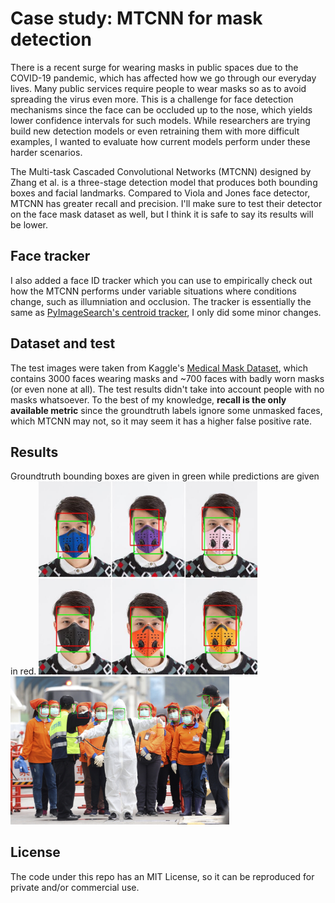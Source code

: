 # Case study: MTCNN for mask detection
There is a recent surge for wearing masks in public spaces due to the COVID-19 pandemic, which has affected how we go through our everyday lives. Many public services require people to wear masks so as to avoid spreading the virus even more. This is a challenge for face detection mechanisms since the face can be occluded up to the nose, which yields lower confidence intervals for such models. While researchers are trying build new detection models or even retraining them with more difficult examples, I wanted to evaluate how current models perform under these harder scenarios.

The Multi-task Cascaded Convolutional Networks (MTCNN) designed by Zhang et al. is a three-stage detection model that produces both bounding boxes and facial landmarks. Compared to Viola and Jones face detector, MTCNN has greater recall and precision. I'll make sure to test their detector on the face mask dataset as well, but I think it is safe to say its results will be lower.

## Face tracker
I also added a face ID tracker which you can use to empirically check out how the MTCNN performs under variable situations where conditions change, such as illumniation and occlusion. The tracker is essentially the same as [PyImageSearch's centroid tracker](https://www.pyimagesearch.com/2018/07/23/simple-object-tracking-with-opencv/), I only did some minor changes.

## Dataset and test
The test images were taken from Kaggle's [Medical Mask Dataset](https://www.kaggle.com/vtech6/medical-masks-dataset), which contains 3000 faces wearing masks and ~700 faces with badly worn masks (or even none at all). The test results didn't take into account people with no masks whatsoever. To the best of my knowledge, **recall is the only available metric** since the groundtruth labels ignore some unmasked faces, which MTCNN may not, so it may seem it has a higher false positive rate.

## Results
Groundtruth bounding boxes are given in green while predictions are given in red.
<img src="test/results/Smog-Mask-PM2-5-Carbon-Filter-Face-Masks-Fog-Dust-Air-Cleaner-anti-pollution-Face-Protector.jpg" alt="Easy example" width="350"/>
<img src="test/results/AP_20039189423521.jpg" alt="Hard example" width="350"/>

## License
The code under this repo has an MIT License, so it can be reproduced for private and/or commercial use.
